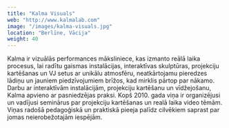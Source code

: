 ```yaml
---
title: "Kalma Visuals"
web: "http://www.kalmalab.com"
image: "/images/kalma-visuals.jpg"
location: "Berlīne, Vācija"
weight: 40
---
```


Kalma ir vizuālās performances māksliniece, kas izmanto reālā laika procesus, lai radītu gaismas instalācijas, interaktīvas skulptūras, projekciju kartēšanas un VJ setus ar unikālu atmosfēru, neatkārtojamu pieredzes lādiņu un jauniem piedzīvojumiem brīžos, kad mirklis pārtop par nākamo. Darbu ar interaktīvām instalācijām, projekciju kartēšanu un vīdžejošanu, Kalma apvieno ar pasniedzējas praksi. Kopš 2010. gada viņa ir organizējusi un vadījusi seminārus par projekciju kartēšanas un realā laika video tēmām. Viņas radošā pedagoģiskā un praktiskā pieeja palīdz cilvēkiem saprast par jomas neierobežotajām iespējām.

